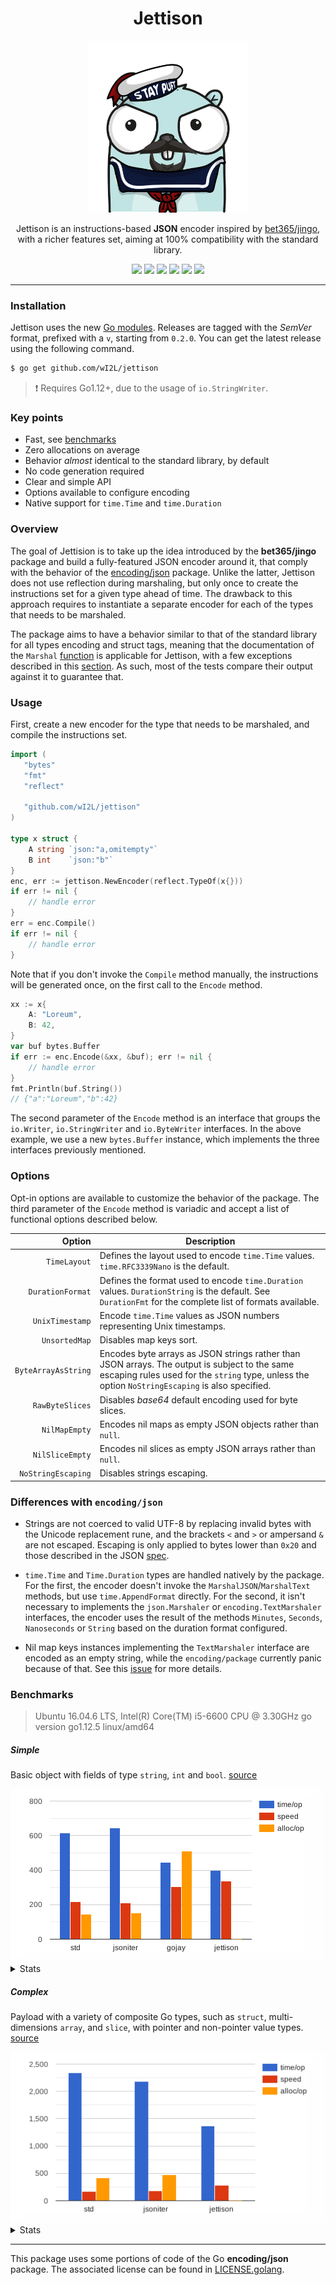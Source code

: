 
<h1 align="center">Jettison</h1>
<p align="center"><img src="images/logo.png" height="275px" width="auto" alt="GoCaptain"></p><p align="center">Jettison is an instructions-based <strong>JSON</strong> encoder inspired by <a href="https://github.com/bet365/jingo">bet365/jingo</a>, with a richer features set, aiming at 100% compatibility with the standard library.</p>
<p align="center">
    <a href="https://github.com/wI2L/jettison/releases"><img src="https://img.shields.io/github/v/tag/wI2L/jettison?color=blueviolet&label=version&sort=semver"></a>
    <a href="https://godoc.org/github.com/wI2L/jettison"><img src="https://img.shields.io/badge/godoc-reference-blue.svg"></a>
    <a href="https://goreportcard.com/report/wI2L/jettison"><img src="https://goreportcard.com/badge/github.com/wI2L/fizz"></a>
    <a href="https://travis-ci.org/wI2L/jettison"><img src="https://travis-ci.org/wI2L/jettison.svg?branch=master"></a>
    <a href="https://codecov.io/gh/wI2L/jettison"><img src="https://codecov.io/gh/wI2L/jettison/branch/master/graph/badge.svg"/></a>
    <a href="LICENSE"><img src="https://img.shields.io/badge/license-MIT-blue.svg"></a>
<br>
</p>

---

### Installation

Jettison uses the new [Go modules](https://github.com/golang/go/wiki/Modules). Releases are tagged with the *SemVer* format, prefixed with a `v`, starting from `0.2.0`. You can get the latest release using the following command.
```sh
$ go get github.com/wI2L/jettison
```

> :exclamation: Requires Go1.12+, due to the usage of `io.StringWriter`.

### Key points

- Fast, see [benchmarks](#benchmarks)
- Zero allocations on average
- Behavior *almost* identical to the standard library, by default
- No code generation required
- Clear and simple API
- Options available to configure encoding
- Native support for `time.Time` and `time.Duration`

### Overview

The goal of Jettision is to take up the idea introduced by the **bet365/jingo** package and build a fully-featured JSON encoder around it, that comply with the behavior of the [encoding/json](https://golang.org/pkg/encoding/json/) package. Unlike the latter, Jettison does not use reflection during marshaling, but only once to create the instructions set for a given type ahead of time. The drawback to this approach requires to instantiate a separate encoder for each of the types that needs to be marshaled.

The package aims to have a behavior similar to that of the standard library for all types encoding and struct tags, meaning that the documentation of the `Marshal` [function](https://golang.org/pkg/encoding/json/#Marshal) is applicable for Jettison, with a few exceptions described in this [section](#differences-with-encodingjson). As such, most of the tests compare their output against it to guarantee that.

### Usage

First, create a new encoder for the type that needs to be marshaled, and compile the instructions set.
```go
import (
   "bytes"
   "fmt"
   "reflect"

   "github.com/wI2L/jettison"
)

type x struct {
    A string `json:"a,omitempty"`
    B int    `json:"b"`
}
enc, err := jettison.NewEncoder(reflect.TypeOf(x{}))
if err != nil {
    // handle error
}
err = enc.Compile()
if err != nil {
    // handle error
}
```
Note that if you don't invoke the `Compile` method manually, the instructions will be generated once, on the first call to the `Encode` method.
```go
xx := x{
    A: "Loreum",
    B: 42,
}
var buf bytes.Buffer
if err := enc.Encode(&xx, &buf); err != nil {
    // handle error
}
fmt.Println(buf.String())
// {"a":"Loreum","b":42}
```
The second parameter of the `Encode` method is an interface that groups the `io.Writer`, `io.StringWriter` and `io.ByteWriter` interfaces. In the above example, we use a new `bytes.Buffer` instance, which implements the three interfaces previously mentioned.

### Options

Opt-in options are available to customize the behavior of the package. The third parameter of the `Encode` method is variadic and accept a list of functional options described below.

| Option | Description |
| ---: | --- |
| `TimeLayout` | Defines the layout used to encode `time.Time` values. `time.RFC3339Nano` is the default. |
| `DurationFormat` | Defines the format used to encode `time.Duration` values. `DurationString` is the default. See `DurationFmt` for the complete list of formats available. |
| `UnixTimestamp` | Encode `time.Time` values as JSON numbers representing Unix timestamps. |
| `UnsortedMap` | Disables map keys sort. |
| `ByteArrayAsString` | Encodes byte arrays as JSON strings rather than JSON arrays. The output is subject to the same escaping rules used for the `string` type, unless the option `NoStringEscaping` is also specified. |
| `RawByteSlices` | Disables *base64* default encoding used for byte slices. |
| `NilMapEmpty` | Encodes nil maps as empty JSON objects rather than `null`. |
| `NilSliceEmpty` | Encodes nil slices as empty JSON arrays rather than `null`. |
| `NoStringEscaping` | Disables strings escaping. |

### Differences with `encoding/json`

- Strings are not coerced to valid UTF-8 by replacing invalid bytes with the Unicode replacement rune, and the brackets `<` and `>` or ampersand `&` are not escaped. Escaping is only applied to bytes lower than `0x20` and those described in the JSON [spec](https://www.json.org/img/string.png).

- `time.Time` and `Time.Duration` types are handled natively by the package. For the first, the encoder doesn't invoke the `MarshalJSON`/`MarshalText` methods, but use `time.AppendFormat` directly. For the second, it isn't necessary to implements the `json.Marshaler` or `encoding.TextMarshaler` interfaces, the encoder uses the result of the methods `Minutes`, `Seconds`, `Nanoseconds` or `String` based on the duration format configured.

- Nil map keys instances implementing the `TextMarshaler` interface are encoded as an empty string, while the `encoding/package` currently panic because of that. See this [issue](https://github.com/golang/go/issues/33675) for more details.

### Benchmarks

> Ubuntu 16.04.6 LTS, Intel(R) Core(TM) i5-6600 CPU @ 3.30GHz
go version go1.12.5 linux/amd64

##### Simple

Basic object with fields of type `string`, `int` and `bool`. [source](https://github.com/wI2L/jettison/blob/master/encoder_test.go#L1206)

<img src="images/sp-benchgraph.png" alt="Simple Payload Benchmark Graph">

<details><summary>Stats</summary><br><pre>
name                      time/op
SimplePayload/standard-4    615ns ± 1%
SimplePayload/jsoniter-4    645ns ± 1%
SimplePayload/gojay-4       444ns ± 4%
SimplePayload/jettison-4    400ns ± 1%
-
name                      speed
SimplePayload/standard-4  219MB/s ± 1%
SimplePayload/jsoniter-4  209MB/s ± 1%
SimplePayload/gojay-4     304MB/s ± 4%
SimplePayload/jettison-4  337MB/s ± 1%
-
name                      alloc/op
SimplePayload/standard-4     144B ± 0%
SimplePayload/jsoniter-4     152B ± 0%
SimplePayload/gojay-4        512B ± 0%
SimplePayload/jettison-4    0.00B
-
name                      allocs/op
SimplePayload/standard-4     1.00 ± 0%
SimplePayload/jsoniter-4     2.00 ± 0%
SimplePayload/gojay-4        1.00 ± 0%
SimplePayload/jettison-4     0.00
</pre></details>

##### Complex

Payload with a variety of composite Go types, such as `struct`, multi-dimensions `array`, and `slice`, with pointer and non-pointer value types. [source](https://github.com/wI2L/jettison/blob/master/encoder_test.go#L1299)

<img src="images/cp-benchgraph.png" alt="Complex Payload Benchmark Graph">

<details><summary>Stats</summary><br><pre>
name                       time/op
ComplexPayload/standard-4   2.34µs ± 0%
ComplexPayload/jsoniter-4   2.18µs ± 2%
ComplexPayload/jettison-4   1.37µs ± 1%
-
name                       speed
ComplexPayload/standard-4  165MB/s ± 0%
ComplexPayload/jsoniter-4  178MB/s ± 2%
ComplexPayload/jettison-4  283MB/s ± 1%
-
name                       alloc/op
ComplexPayload/standard-4     416B ± 0%
ComplexPayload/jsoniter-4     472B ± 0%
ComplexPayload/jettison-4    0.00B
-
name                       allocs/op
ComplexPayload/standard-4     1.00 ± 0%
ComplexPayload/jsoniter-4     3.00 ± 0%
ComplexPayload/jettison-4     0.00
</pre></details>

---

This package uses some portions of code of the Go **encoding/json** package.
The associated license can be found in [LICENSE.golang](LICENSE.golang).

